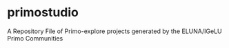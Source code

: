 # primostudio
A Repository File of Primo-explore projects generated by the ELUNA/IGeLU Primo Communities
